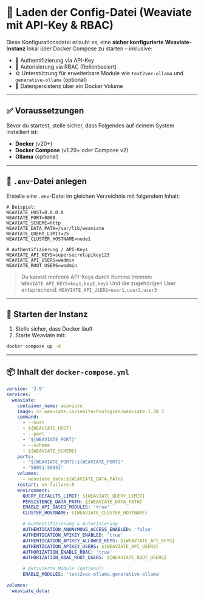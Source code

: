 # 📄 Laden der Config-Datei (Weaviate mit API-Key & RBAC)

Diese Konfigurationsdatei erlaubt es, eine **sicher konfigurierte Weaviate-Instanz** lokal über Docker Compose zu starten – inklusive:

* 🔐 Authentifizierung via API-Key
* 🔐 Autorisierung via RBAC (Rollenbasiert)
* ⚙️ Unterstützung für erweiterbare Module wie `text2vec-ollama` und `generative-ollama` (optional)
* 🔄 Datenpersistenz über ein Docker Volume

---

## ✅ Voraussetzungen

Bevor du startest, stelle sicher, dass Folgendes auf deinem System installiert ist:

* **Docker** (v20+)
* **Docker Compose** (v1.29+ oder Compose v2)
* **Ollama** (optional)

---

## 📁 `.env`-Datei anlegen

Erstelle eine `.env`-Datei im gleichen Verzeichnis mit folgendem Inhalt:

```env
# Beispiel:
WEAVIATE_HOST=0.0.0.0
WEAVIATE_PORT=8080
WEAVIATE_SCHEME=http
WEAVIATE_DATA_PATH=/var/lib/weaviate
WEAVIATE_QUERY_LIMIT=25
WEAVIATE_CLUSTER_HOSTNAME=node1

# Authentifizierung / API-Keys
WEAVIATE_API_KEYS=supersecretapikey123
WEAVIATE_API_USERS=wadmin
WEAVIATE_ROOT_USERS=wadmin
```

> Du kannst mehrere API-Keys durch Komma trennen:
> `WEAVIATE_API_KEYS=key1,key2,key3`
> Und die zugehörigen User entsprechend:
> `WEAVIATE_API_USERS=user1,user2,user3`

---

## 🚀 Starten der Instanz

1. Stelle sicher, dass Docker läuft
2. Starte Weaviate mit:

```bash
docker compose up -d
```

---

## 📦 Inhalt der `docker-compose.yml`

```yaml
version: '3.9'
services:
  weaviate:
    container_name: weaviate
    image: cr.weaviate.io/semitechnologies/weaviate:1.30.3
    command:
      - --host
      - ${WEAVIATE_HOST}
      - --port
      - '${WEAVIATE_PORT}'
      - --scheme
      - ${WEAVIATE_SCHEME}
    ports:
      - "${WEAVIATE_PORT}:${WEAVIATE_PORT}"
      - "50051:50051"
    volumes:
      - weaviate_data:${WEAVIATE_DATA_PATH}
    restart: on-failure:0
    environment:
      QUERY_DEFAULTS_LIMIT: ${WEAVIATE_QUERY_LIMIT}
      PERSISTENCE_DATA_PATH: ${WEAVIATE_DATA_PATH}
      ENABLE_API_BASED_MODULES: 'true'
      CLUSTER_HOSTNAME: ${WEAVIATE_CLUSTER_HOSTNAME}

      # Authentifizierung & Autorisierung
      AUTHENTICATION_ANONYMOUS_ACCESS_ENABLED: 'false'
      AUTHENTICATION_APIKEY_ENABLED: 'true'
      AUTHENTICATION_APIKEY_ALLOWED_KEYS: ${WEAVIATE_API_KEYS}
      AUTHENTICATION_APIKEY_USERS: ${WEAVIATE_API_USERS}
      AUTHORIZATION_ENABLE_RBAC: 'true'
      AUTHORIZATION_RBAC_ROOT_USERS: ${WEAVIATE_ROOT_USERS}

      # Aktivierte Module (optional)
      ENABLE_MODULES: 'text2vec-ollama,generative-ollama'

volumes:
  weaviate_data:
```

